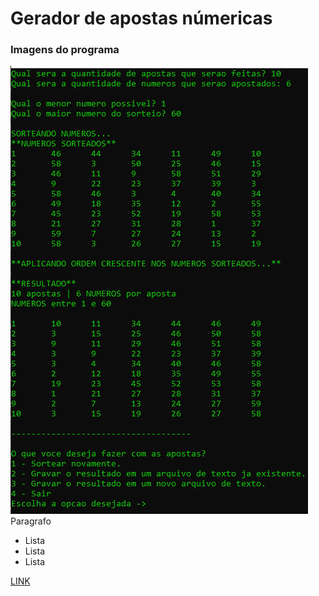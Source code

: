 # Gerador de apostas númericas

### Imagens do programa

![plot](./img/opcao_salvar.png)
Paragrafo

* Lista
* Lista
* Lista

[LINK](https://www.google.com)